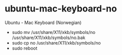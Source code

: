 # ubuntu-mac-keyboard-no
Ubuntu - Mac Keyboard (Norwegian)

* sudo mv /usr/share/X11/xkb/symbols/no /usr/share/X11/xkb/symbols/no.bak
* sudo cp no /usr/share/X11/xkb/symbols/no
* sudo reboot
